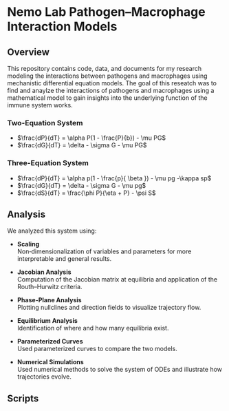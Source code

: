 # Nemo Lab Pathogen–Macrophage Interaction Models

## Overview

This repository contains code, data, and documents for my research modeling the interactions between pathogens and macrophages using mechanistic differential equation models. The goal of this reseatch was to find and anaylze the interactions of pathogens and macrophages using a mathematical model to gain insights into the underlying function of the immune system works.

### Two-Equation System
- $\frac{dP}{dT} = \alpha P(1 - \frac{P}{b}) - \mu PG$ 
- $\frac{dG}{dT} = \delta - \sigma G - \mu PG$ 
  
### Three-Equation System
- $\frac{dP}{dT} = \alpha p(1 - \frac{p}{ \beta }) - \mu pg -\kappa sp$ 
- $\frac{dG}{dT} = \delta - \sigma G - \mu pg$
- $\frac{dS}{dT} = \frac{\phi P}{\eta + P} - \psi S$
  
## Analysis

We analyzed this system using:

- **Scaling**  
  Non‐dimensionalization of variables and parameters for more interpretable and general results.

- **Jacobian Analysis**  
  Computation of the Jacobian matrix at equilibria and application of the Routh–Hurwitz criteria.

- **Phase-Plane Analysis**  
  Plotting nullclines and direction fields to visualize trajectory flow.

- **Equilibrium Analysis**  
  Identification of where and how many equilibria exist.

- **Parameterized Curves**  
  Used parameterized curves to compare the two models.

- **Numerical Simulations**  
  Used numerical methods to solve the system of ODEs and illustrate how trajectories evolve.

## Scripts

##

